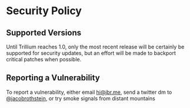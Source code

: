# Security Policy

## Supported Versions

Until Trillium reaches 1.0, only the most recent release will be certainly be supported for security updates, but an effort will be made to backport critical patches when possible.

## Reporting a Vulnerability
To report a vulnerability, either email [hi@jbr.me](mailto:hi@jbr.me), send a twitter dm to [@jacobrothstein](https://twitter.com/jacobrothstein), or try smoke signals from distant mountains

